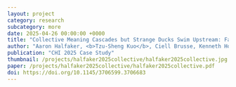 ```yaml
---
layout: project
category: research
subcategory: more
date: 2025-04-26 00:00:00 +0000
title: "Collective Meaning Cascades but Strange Ducks Swim Upstream: Facilitating Collective Meaning-making through Co-development of AI Models"
author: "Aaron Halfaker, <b>Tzu-Sheng Kuo</b>, Ciell Brusse, Kenneth Holstein, Haiyi Zhu"
publication: "CHI 2025 Case Study"
thumbnail: /projects/halfaker2025collective/halfaker2025collective.jpg
paper: /projects/halfaker2025collective/halfaker2025collective.pdf
doi: https://doi.org/10.1145/3706599.3706683
---
```

